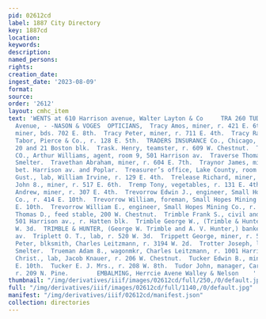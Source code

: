 ```yaml
---
pid: 02612cd
label: 1887 City Directory
key: 1887cd
location: 
keywords: 
description: 
named_persons: 
rights: 
creation_date: 
ingest_date: '2023-08-09'
format: 
source: 
order: '2612'
layout: cmhc_item
text: 'WENTS at 610 Harrison avenue, Walter Layton & Co     TRA 260 TUD     A\52 alii
  Avenue, - -NASON & VOGES  OPTICIANS,  Tracy Amos, miner, r. 421 E. 6th.  Tracy Isaac,
  miner, bds. 702 E. 8th.  Tracy Peter, miner, r. 711 E. 4th.  Tracy Randolph, yardman,
  Tabor, Pierce & Co., r. 128 E. 5th.  TRADERS INSURANCE Co., Chicago, Ned Steel,
  20 and 21 Boston blk.  Trask. Henry, teamster, r. 609 W. Chestnut.  TRAVELERS’ INSURANCE
  CO., Arthur Williams, agent, room 9, 501 Harrison av.  Traverse Thomas, lab, American
  Smelter.  Travethan Abraham, miner, r. 604 E. 7th.  Traynor James, miner, r. 15th,
  bet. Harrison av. and Poplar.  Treasurer’s office, Lake County, room 1, Court House.  Tregoner
  Gust., lab, William Irvine, r. 129 E. 4th.  Trelease Richard, miner, r. 428 E. 6th.  Tremain
  John 8., miner, r. 517 E. 6th.  Tremp Tony, vegetables, r. 131 E. 4th.  Trestrail
  Andrew, miner, r. 307 E. 4th.  Trevorrow Edwin J., engineer, Small Hopes Mining
  Co., r. 414 E. 10th.  Trevorrow William, foreman, Small Hopes Mining Co., r. 414
  E. 10th.  Trevorrow William E., engineer, Small Hopes Mining Co., r. 431 E. 5th.  Trewett
  Thomas D., feed stable, 200 W. Chestnut.  Trimble Frank S., civil and mining engineer,
  501 Harrison av., r. Hatten blk.  Trimble George W., (Trimble & Hunter,) r. 114
  W. 3d.  TRIMBLE & HUNTER, (George W. Trimble and A. V. Hunter,) bankers, 311 Harrison
  av.  Triplett O. T., lab, r. 520 W. 3d.  Trippett George, miner, r. 520 E. 6th.  Tritchberger
  Peter, blksmith, Charles Leitzmann, r. 3194 W. 2d.  Trotter Joseph, lab, American
  Smelter.  Trueman Adam 8., wagonmkr, Charles Leitzmann, r. 1001 Harrison av.  Tucker
  Christ., lab, Jacob Knauer, r. 206 W. Chestnut.  Tucker Edwin B., miner, r. 515
  E. 10th.  Tucker E. J. Mrs., r. 208 W. 8th.  Tudor John, manager, Carbonate Theater,
  r. 209 N. Pine.        EMBALMING, Herrcie Avene Walley & Nelson    '
thumbnail: "/img/derivatives/iiif/images/02612cd/full/250,/0/default.jpg"
full: "/img/derivatives/iiif/images/02612cd/full/1140,/0/default.jpg"
manifest: "/img/derivatives/iiif/02612cd/manifest.json"
collection: directories
---
```

